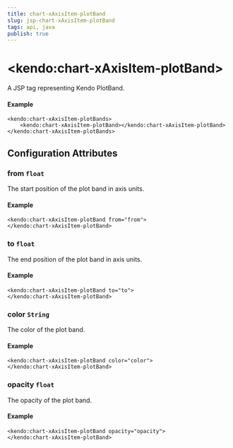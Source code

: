 ```yaml
---
title: chart-xAxisItem-plotBand
slug: jsp-chart-xAxisItem-plotBand
tags: api, java
publish: true
---
```


# \<kendo:chart-xAxisItem-plotBand\>
A JSP tag representing Kendo PlotBand.

#### Example
    <kendo:chart-xAxisItem-plotBands>
        <kendo:chart-xAxisItem-plotBand></kendo:chart-xAxisItem-plotBand>
    </kendo:chart-xAxisItem-plotBands>


## Configuration Attributes


### from `float`

The start position of the plot band in axis units.

#### Example
    <kendo:chart-xAxisItem-plotBand from="from">
    </kendo:chart-xAxisItem-plotBand>



### to `float`

The end position of the plot band in axis units.

#### Example
    <kendo:chart-xAxisItem-plotBand to="to">
    </kendo:chart-xAxisItem-plotBand>



### color `String`

The color of the plot band.

#### Example
    <kendo:chart-xAxisItem-plotBand color="color">
    </kendo:chart-xAxisItem-plotBand>



### opacity `float`

The opacity of the plot band.

#### Example
    <kendo:chart-xAxisItem-plotBand opacity="opacity">
    </kendo:chart-xAxisItem-plotBand>


